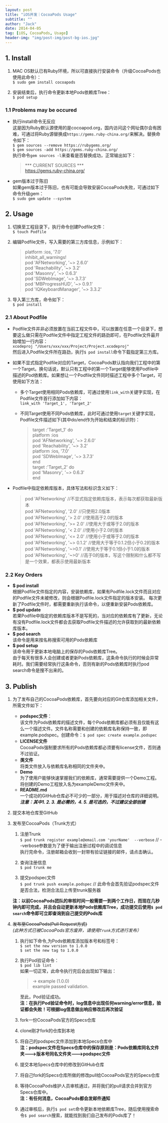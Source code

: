 ```yaml
---
layout: post
title: "iOS开发｜CocoaPods Usage"
subtitle: ""
author: "Jack"
date: 2014-04-05
tag: [iOS, CocoaPods, Usage]
header-img: "img/post-img/post-bg-ios.jpg"
---
```


## 1. Install

1. MAC OS默认已有Ruby环境，所以可直接执行安装命令（升级CocoaPods也使用此命令）：  
   `$ sudo gem install cocoapods`

2. 安装结束后，执行命令更新本地Pods依赖库Tree：  
   `$ pod setup`

### 1.1 Problems may be occured
- 执行install命令无反应  
  这是因为Ruby默认源使用的是cocoapod.org，国内访问这个网址偶尔会有困难，可通过将Ruby源替换成`https://gems.ruby-china.org/`来解决。替换命令如下：  
  `$ gem sources --remove https://rubygems.org/`  
  `$ gem sources -add https://gems.ruby-china.org/`  
  执行命令`gem sources -l`来查看是否替换成功，正常输出如下：  

  >	*** CURRENT SOURCES ***  
  	https://gems.ruby-china.org/ 	

- gem版本过于陈旧  
  如果gem版本过于陈旧，也有可能会导致安装CocoaPods失败，可通过如下命令升级gem：  
  `$ sudo gem update --system`  

## 2. Usage
1. 切换至工程目录下，执行命令创建Podfile文件：  
   `$ touch Podfile`  

2. 编辑Podfile文件，写入需要的第三方库信息，示例如下：  

   >	platform :ios, '7.0'  
   	inhibit_all_warnings!  
   	pod 'AFNetworking', '~> 2.6.0'  
   	pod 'Reachability', '~> 3.2'  
   	pod 'Masonry', '~> 0.6.3'  
   	pod 'SDWebImage', '~> 3.7.3'  
   	pod 'MBProgressHUD', '~> 0.9.1'  
   	pod 'IQKeyboardManager', '~> 3.3.2'  

3. 导入第三方库，命令如下：  
   `$ pod install`  

### 2.1 About Podfile
-  Podfile文件并非必须放置在当前工程文件中，可以放置在任意一个目录下，想要这么做只需在Podfile文件中指定工程文件的路劲即可，在Podfile文件最开始增加一行内容：  
   `xcodeproj "/Users/xxx/xxx/Project/Project.xcodeproj"`  
   然后进入Podfile文件所在路劲，执行`$ pod install`命令下载指定第三方库。  

-  如果不显式指定Podfile对应的Target，CocoaPods默认指向我们工程中的第一个Target。换句话说，默认只有工程中的第一个Target能够使用Podfile中描述的Pod依赖库。如果想让一个Podfile文件同时描述工程中多个Target，可使用如下方法：  
   * 多个Target使用相同Pods依赖库，可通过使用`link_with`关键字实现，在Podfile文件首行添加如下内容：  
     `link_with 'Target_1', 'Target_2'`  
   * 不同Target使用不同Pods依赖库，此时可通过使用`target`关键字实现，Podfile文件描述如下(其中do/end作为开始和结束的标识符)：  

     >	target :'Target_1' do  
     	platform :ios  
     	pod 'AFNetworking', '~> 2.6.0'  
     	pod 'Reachability', '~> 3.2'  
     	platform :ios, '7.0'  
     	pod 'SDWebImage', '~> 3.7.3'  
     	end  
     	target :'Target_2' do  
     	pod 'Masonry', '~> 0.6.3'  
     	end  

-  Podfile中指定依赖库版本，具体写法和标识含义如下：  

   >	pod 'AFNetworking'	//不显式指定依赖库版本，表示每次都获取最新版本  
   	pod 'AFNetworking', '2.0'	//只使用2.0版本  
   	pod 'AFNetworking', '> 2.0'	//使用高于2.0的版本  
   	pod 'AFNetworking', '>= 2.0'	//使用大于或等于2.0的版本  
   	pod 'AFNetworking', '< 2.0'	//使用小于2.0的版本  
   	pod 'AFNetworking', '<= 2.0'	//使用小于或等于2.0的版本  
   	pod 'AFNetworking', '~> 0.1.2'	//使用大于等于0.1.2但小于0.2的版本  
   	pod 'AFNetworking', '~>0.1'	//使用大于等于0.1但小于1.0的版本  
   	pod 'AFNetworking', '~>0'	//高于0的版本，写这个限制和什么都不写是一个效果，都表示使用最新版本  

### 2.2 Key Orders
- **$ pod install**  
  根据Podfile文件指定的内容，安装依赖库，如果有Podfile.lock文件而且对应的Podfile文件未被修改，则会根据Podfile.lock文件指定的版本安装。 
  每次更新了Podfile文件时，都需要重新执行该命令，以便重新安装Pods依赖库。   
- **$ pod update**  
  若果Podfile中指定的依赖库版本不是写死的，当对应的依赖库有了更新，无论有没有Podfile.lock文件都会去获取Podfile文件描述的允许获取到的最新依赖库版本。  
- **$ pod search**  
  该命令是用来按名称搜索可用的Pods依赖库  
- **$ pod setup**  
  该命令用于更新本地电脑上的保存的Pods依赖库Tree。  
  由于每天有很多人会创建或者更新Pods依赖库，这条命令执行的时候会异常耗时。我们需要经常执行这条命令，否则有新的Pods依赖库时执行pod search命令是搜不出来的。   

## 3. Publish
1. 为了发布自己的CocoaPods依赖库，首先要向对应的Git仓库添加相关文件，所需文件如下：  
   - **podspec文件**：  
     该文件为Pods依赖库的描述文件，每个Pods依赖库都必须有且仅能有这么一个描述文件。文件名称需要和创建的依赖库名称保持一致，即example.podspec。创建命令：`$ pod spec create example.podspec`  
   - **LICENSE文件**  
     CocoaPods强制要求所有的Pods依赖库都必须要有license文件，否则通不过验证。  
   - **类文件**  
     将类文件放入与依赖库名称相同的文件夹中。  
   - **Demo**  
     为了使用户能够快速掌握我们的依赖库，通常需要提供一个Demo工程。将创建的Demo工程放入名为exampleDemo文件夹中。  
   - **README.md**  
     一个成功的GitHub仓库必不可少的一部分，用于描述对仓库的详细说明。  
     ***注意：其中1. 2. 3. 是必需的，4. 5. 是可选的，不过建议全部创建***  

2. 提交本地仓库至GitHub

3. 发布至CocoaPods（Trunk方式）
   1. 注册Trunk  
      `$ pod trunk register example@email.com 'yourName'  --verbose` // --verbose参数是为了便于输出注册过程中的调试信息  
      执行完命令，注册邮箱会收到一封带有验证链接的邮件，请点击确认。

   2. 查询注册信息  
      `$ pod trunk me`  

   3. 提交podspec文件  
      `$ pod trunk push example.podspec` // 此命令会首先验证podspec文件是否合法，检测合法后上传至trunk服务器

   **注：以前CocoaPods团队的审核时间一般需要一到两个工作日，而现在几秒钟内即可完成，并且会自动更新本地Pods依赖库Tree，成功提交后使用`$ pod search`命令即可立即查询到自己提交的Pods库**


4. ~~发布至CocoaPods(Pull Request方式)~~  
   *(此种方式已被CocoaPods官方废弃，请使用`Trunk`方式进行发布）*

   1. 执行如下命令,为Pods依赖库添加版本号和标签号：  
      `$ set the new version to 1.0.0`  
      `$ set the new tag to 1.0.0`  
   2. 执行Pod验证命令：  
      `$ pod lib lint`  
      如果一切正常，此命令执行完后会出现如下输出：  

      >	-> example (1.0.0)  
      	example passed validation.  

      至此，Pod验证成功。  
      **注：在执行Pod验证命令时，log信息中出现任何warning/error信息，验证都会失败！可根据log信息做出响应修改后再次验证**  

   3. fork一份CocoaPods官方的Specs仓库  

   4. clone刚才fork的仓库到本地   

   5. 将自己的podspec文件添加到本地Specs仓库中  
      **注：podspec文件在Specs仓库中的保存原则是：Pods依赖库同名文件夹--->版本号同名文件夹--->podspec文件**  
   6. 提交本地Specs仓库中的修改到GitHub仓库  

   7. 将自己fork的Specs仓库所做的修改pull给CocoaPods官方的Specs仓库  

   8. 等待CocoaPods维护人员审核通过，并将我们的pull请求合并到官方Specs仓库中。  
      **注：有任何消息，CocoaPods都会发邮件通知**  
   9. 通过审核后，执行`$ pod set`命令更新本地依赖库Tree，随后使用搜索命令`$ pod search`搜索，就能找到我们自己发布的Pods库了！








